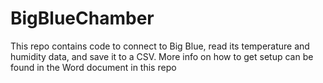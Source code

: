 # BigBlueChamber

This repo contains code to connect to Big Blue, read its temperature and humidity data, and save it to a CSV. More info on how to get setup can be found in the Word document in this repo
